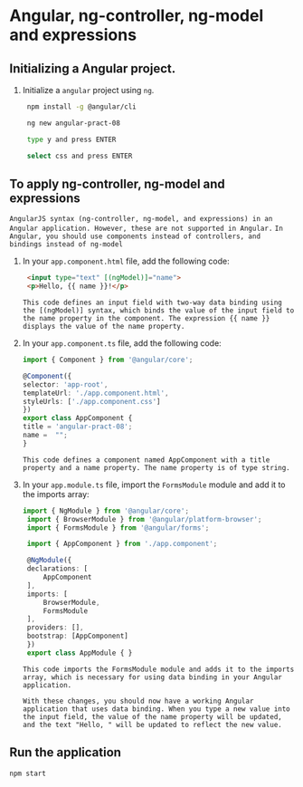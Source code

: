 # Angular, ng-controller, ng-model and expressions

## Initializing a Angular project.

1. Initialize a `angular` project using `ng`.

   ```bash
    npm install -g @angular/cli
   ```

   ```bash
    ng new angular-pract-08
   ```

   ```bash
    type y and press ENTER
   ```

   ```bash
    select css and press ENTER
   ```

## To apply ng-controller, ng-model and expressions

`AngularJS syntax (ng-controller, ng-model, and expressions) in an Angular application. However, these are not supported in Angular.`
`In Angular, you should use components instead of controllers, and bindings instead of ng-model`

1. In your `app.component.html` file, add the following code:

   ```html
    <input type="text" [(ngModel)]="name">
    <p>Hello, {{ name }}!</p>
   ```

   ```This code defines an input field with two-way data binding using the [(ngModel)] syntax, which binds the value of the input field to the name property in the component. The expression {{ name }} displays the value of the name property.```

1.  In your `app.component.ts` file, add the following code:

    ```ts
    import { Component } from '@angular/core';

    @Component({
    selector: 'app-root',
    templateUrl: './app.component.html',
    styleUrls: ['./app.component.css']
    })
    export class AppComponent {
    title = 'angular-pract-08';
    name =  "";
    }

    ```

    ```This code defines a component named AppComponent with a title property and a name property. The name property is of type string.```

1. In your `app.module.ts` file, import the `FormsModule` module and add it to the imports array:

   ```ts
   import { NgModule } from '@angular/core';
    import { BrowserModule } from '@angular/platform-browser';
    import { FormsModule } from '@angular/forms';

    import { AppComponent } from './app.component';

    @NgModule({
    declarations: [
        AppComponent
    ],
    imports: [
        BrowserModule,
        FormsModule
    ],
    providers: [],
    bootstrap: [AppComponent]
    })
    export class AppModule { }

   ```

   ```This code imports the FormsModule module and adds it to the imports array, which is necessary for using data binding in your Angular application.```

    ```With these changes, you should now have a working Angular application that uses data binding. When you type a new value into the input field, the value of the name property will be updated, and the text "Hello, " will be updated to reflect the new value.```

## Run the application

    npm start




